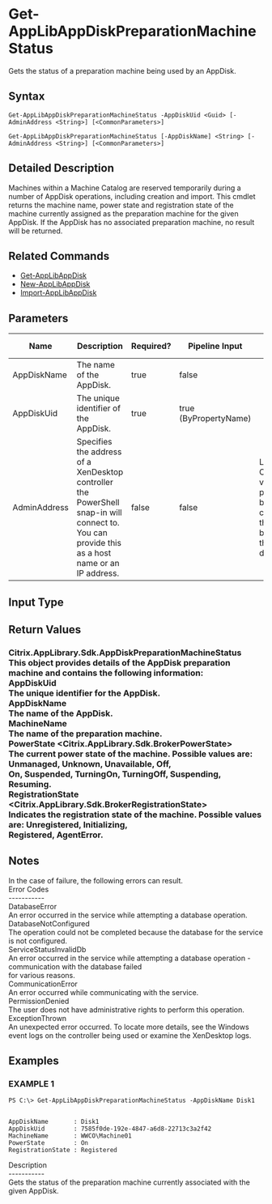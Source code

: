 ﻿# Get-AppLibAppDiskPreparationMachineStatus

   Gets the status of a preparation machine being used by an AppDisk.

## Syntax
```
Get-AppLibAppDiskPreparationMachineStatus -AppDiskUid <Guid> [-AdminAddress <String>] [<CommonParameters>]

Get-AppLibAppDiskPreparationMachineStatus [-AppDiskName] <String> [-AdminAddress <String>] [<CommonParameters>]
```

## Detailed Description
   Machines within a Machine Catalog are reserved temporarily during a number of AppDisk operations, including creation and import. This cmdlet returns the machine name, power state and registration state of the machine currently assigned as the preparation machine for the given AppDisk. If the AppDisk has no associated preparation machine, no result will be returned.

## Related Commands
  * [Get-AppLibAppDisk](Get-AppLibAppDisk.html)
  * [New-AppLibAppDisk](New-AppLibAppDisk.html)
  * [Import-AppLibAppDisk](Import-AppLibAppDisk.html)
## Parameters

| Name   | Description | Required? | Pipeline Input | Default Value |
| --- | --- | --- | --- | --- |
| AppDiskName | The name of the AppDisk. | true | false |  |
| AppDiskUid | The unique identifier of the AppDisk. | true | true (ByPropertyName) |  |
| AdminAddress | Specifies the address of a XenDesktop controller the PowerShell snap-in will connect to. You can provide this as a host name or an IP address. | false | false | Localhost. Once a value is provided by any cmdlet, this value becomes the default. |

## Input Type
### 
   
## Return Values
### Citrix.AppLibrary.Sdk.AppDiskPreparationMachineStatus<br>          This object provides details of the AppDisk preparation machine and contains the following information:<br>          AppDiskUid <Guid><br>          The unique identifier for the AppDisk.<br>          AppDiskName <string><br>          The name of the AppDisk.<br>          MachineName <string><br>          The name of the preparation machine.<br>          PowerState <Citrix.AppLibrary.Sdk.BrokerPowerState><br>          The current power state of the machine. Possible values are: Unmanaged, Unknown, Unavailable, Off,<br>          On, Suspended, TurningOn, TurningOff, Suspending, Resuming.<br>          RegistrationState <Citrix.AppLibrary.Sdk.BrokerRegistrationState><br>          Indicates the registration state of the machine. Possible values are: Unregistered, Initializing,<br>          Registered, AgentError.
   ## Notes
   In the case of failure, the following errors can result.<br>    Error Codes<br>    -----------<br>    DatabaseError<br>    An error occurred in the service while attempting a database operation.<br>    DatabaseNotConfigured<br>    The operation could not be completed because the database for the service is not configured.<br>    ServiceStatusInvalidDb<br>    An error occurred in the service while attempting a database operation - communication with the database failed<br>    for various reasons.<br>    CommunicationError<br>    An error occurred while communicating with the service.<br>    PermissionDenied<br>    The user does not have administrative rights to perform this operation.<br>    ExceptionThrown<br>    An unexpected error occurred.  To locate more details, see the Windows event logs on the controller being used or examine the XenDesktop logs.
## Examples

### EXAMPLE 1
```
PS C:\> Get-AppLibAppDiskPreparationMachineStatus -AppDiskName Disk1


AppDiskName       : Disk1
AppDiskUid        : 7585f0de-192e-4847-a6d8-22713c3a2f42
MachineName       : WWCO\Machine01
PowerState        : On
RegistrationState : Registered
```
   Description<br>-----------<br>Gets the status of the preparation machine currently associated with the given AppDisk.
